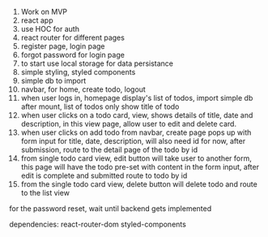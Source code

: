 1. Work on MVP
2. react app
3. use HOC for auth
4. react router for different pages
5. register page, login page
6. forgot password for login page
7. to start use local storage for data persistance
8. simple styling, styled components
9. simple db to import
10. navbar, for home, create todo, logout
11. when user logs in, homepage display's list of todos, import simple db after mount, list of todos only show title of todo
12. when user clicks on a todo card, view, shows details of title, date and description, in this view page, allow user to edit and delete card.
13. when user clicks on add todo from navbar, create page pops up with form input for title, date, description, will also need id for now, after submission, route to the detail page of the todo by id
14. from single todo card view, edit button will take user to another form, this page will have the todo pre-set with content in the form input, after edit is complete and submitted route to todo by id
15. from the single todo card view, delete button will delete todo and route to the list view

for the password reset, wait until backend gets implemented

dependencies:
react-router-dom
styled-components
